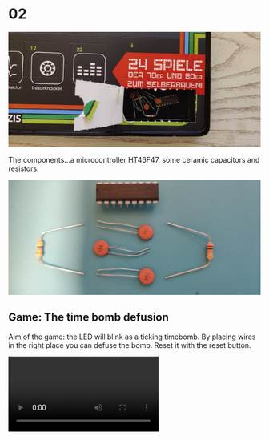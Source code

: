 # 02

![doortwo](doortwo.jpg)

The components...a microcontroller HT46F47, some ceramic capacitors and resistors.

![components](components.jpg)

## Game: The time bomb defusion

Aim of the game: the LED will blink as a ticking timebomb. By placing wires in the right place you can defuse the bomb. Reset it with the reset button.

![timebomb](timebomb.mp4)